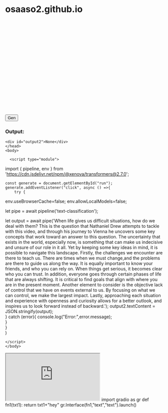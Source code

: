 # osaaso2.github.io
<html>
<head>
<script type="text/javascript">
window.onload = function () {
    var chart = new CanvasJS.Chart("chartContainer");

    chart.options.axisY = { prefix: "$", suffix: "K" };
    chart.options.title = { text: "CelSci Views $ Duration" };

    var series1 = { //dataSeries - first quarter
        type: "column",
        name: "Views",
        showInLegend: true
    };

    var series2 = { //dataSeries - second quarter
        type: "column",
        name: "Duration",
        showInLegend: true
    };

    chart.options.data = [];
    chart.options.data.push(series1);
    chart.options.data.push(series2);


    series1.dataPoints = [
            { label: "Video 1", y: 58 },
            { label: "Video 2", y: 69 },
            { label: "Video 3", y: 80 },
            { label: "Video 4", y: 74 },
            { label: "Video 5", y: 64 }
    ];

    series2.dataPoints = [
        { label: "Video 1", y: 63 },
        { label: "Video 2", y: 73 },
        { label: "Video 3", y: 88 },
        { label: "Video 4", y: 77 },
        { label: "Video 5", y: 60 }
    ];

    chart.render();
}
</script>
<script type="text/javascript" src="https://cdn.canvasjs.com/canvasjs.min.js"></script>
</head>

<body>
    <div id="chartContainer" style="height: 300px; width: 100%;">
    </div>
</body>
</html>
<html>
	<head>
      <script type="module">
  import { pipeline } from 'https://cdn.jsdelivr.net/npm/@xenova/transformers@2.7.0';

</script>
		<button id="run">Gen</button>
    <h3>Output:</h3>
    
    <div id="output2">None</div>
	</head>
	<body> 
    
      <script type="module">
   import { pipeline, env } from 'https://cdn.jsdelivr.net/npm/@xenova/transformers@2.7.0'; 
        
    const generate = document.getElementById("run");   
    generate.addEventListener("click", async () =>{
        try {
         
env.useBrowserCache=false;
env.allowLocalModels=false;

let pipe = await pipeline('text-classification');

let output = await pipe('When life gives us difficult situations, how do we deal with them? This is the question that Nathaniel Drew attempts to tackle with this video, and through his journey to Vienna he uncovers some key concepts that work toward an answer to this question. The uncertainty that exists in the world, especially now, is something that can make us indecisive and unsure of our role in it all. Yet by keeping some key ideas in mind, it is possible to navigate this landscape. Firstly, the challenges we encounter are there to teach us. There are times when we must change,and the problems are there to guide us along the way. It is equally important to know your friends, and who you can rely on. When things get serious, it becomes clear who you can trust. In addition, everyone goes through certain phases of life that are always shifting. It is critical to find goals that align with where you are in the present moment. Another element to consider is the objective lack of control that we have on events external to us. By focusing on what we can control, we make the largest impact. Lastly, approaching each situation and experience with openness and curiosity allows for a better outlook, and inspires us to look forward instead of backward.');
output2.textContent = JSON.stringify(output);            
            } catch (error){
                 console.log("Error:",error.message);       
            }   
        }       
)

    </script>
    </body>
</html>
<iframe src="https://sohrabia.github.io"></iframe>
<html>
	<head>
		<script type="module" src="https://cdn.jsdelivr.net/npm/@gradio/lite/dist/lite.js"></script>
	</head>
	<body>
		<gradio-lite>
		import gradio as gr
		def fn1(txt1):
			return txt1+"hey"
		gr.Interface(fn1,"text","text").launch()
		</gradio-lite>
	</body>
</html>

